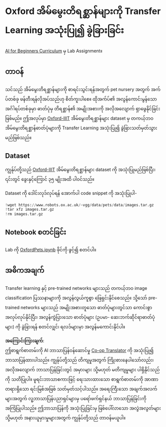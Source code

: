 <!--
CO_OP_TRANSLATOR_METADATA:
{
  "original_hash": "7765935c35fcee69b9fe2d0cfd6963e2",
  "translation_date": "2025-08-25T23:17:32+00:00",
  "source_file": "lessons/4-ComputerVision/08-TransferLearning/lab/README.md",
  "language_code": "my"
}
-->
# Oxford အိမ်မွေးတိရစ္ဆာန်များကို Transfer Learning အသုံးပြု၍ ခွဲခြားခြင်း

[AI for Beginners Curriculum](https://github.com/microsoft/ai-for-beginners) မှ Lab Assignment။

## တာဝန်

သင်သည် အိမ်မွေးတိရစ္ဆာန်များကို စာရင်းသွင်းရန်အတွက် pet nursery အတွက် အက်ပ်တစ်ခု ဖန်တီးရန်လိုအပ်သည်ဟု စိတ်ကူးပါစေ။ ထိုအက်ပ်၏ အလွန်ကောင်းမွန်သော အင်္ဂါရပ်တစ်ခုမှာ ဓာတ်ပုံမှ တိရစ္ဆာန်၏ အမျိုးအစားကို အလိုအလျောက် ရှာဖွေနိုင်ခြင်းဖြစ်မည်။ ဤအလုပ်မှာ [Oxford-IIIT](https://www.robots.ox.ac.uk/~vgg/data/pets/) အိမ်မွေးတိရစ္ဆာန်များ dataset မှ တကယ့်ဘဝ အိမ်မွေးတိရစ္ဆာန်ဓာတ်ပုံများကို Transfer Learning အသုံးပြု၍ ခွဲခြားသတ်မှတ်သွားမည်ဖြစ်သည်။

## Dataset

ကျွန်ုပ်တို့သည် [Oxford-IIIT](https://www.robots.ox.ac.uk/~vgg/data/pets/) အိမ်မွေးတိရစ္ဆာန်များ dataset ကို အသုံးပြုမည်ဖြစ်ပြီး၊ ၎င်းတွင် ခွေးနှင့်ကြောင် ၃၅ မျိုးအထိ ပါဝင်သည်။

Dataset ကို ဒေါင်းလုဒ်လုပ်ရန် အောက်ပါ code snippet ကို အသုံးပြုပါ-

```python
!wget https://www.robots.ox.ac.uk/~vgg/data/pets/data/images.tar.gz
!tar xfz images.tar.gz
!rm images.tar.gz
```

## Notebook စတင်ခြင်း

Lab ကို [OxfordPets.ipynb](../../../../../../lessons/4-ComputerVision/08-TransferLearning/lab/OxfordPets.ipynb) ဖိုင်ကို ဖွင့်၍ စတင်ပါ။

## အဓိကအချက်

Transfer learning နှင့် pre-trained networks များသည် တကယ့်ဘဝ image classification ပြဿနာများကို အလွန်လွယ်ကူစွာ ဖြေရှင်းနိုင်စေသည်။ သို့သော် pre-trained networks များသည် အမျိုးအစားတူသော ဓာတ်ပုံများတွင်သာ ကောင်းစွာအလုပ်လုပ်နိုင်ပြီး၊ အလွန်ကွဲပြားသော ဓာတ်ပုံများ (ဥပမာ- ဆေးဘက်ဆိုင်ရာဓာတ်ပုံများ) ကို ခွဲခြားရန် စတင်လျှင်၊ ရလဒ်များမှာ အလွန်မကောင်းနိုင်ပါ။

**အကြောင်းကြားချက်**:  
ဤစာရွက်စာတမ်းကို AI ဘာသာပြန်ဝန်ဆောင်မှု [Co-op Translator](https://github.com/Azure/co-op-translator) ကို အသုံးပြု၍ ဘာသာပြန်ထားပါသည်။ ကျွန်ုပ်တို့သည် တိကျမှုအတွက် ကြိုးစားနေပါသော်လည်း၊ အလိုအလျောက် ဘာသာပြန်ခြင်းတွင် အမှားများ သို့မဟုတ် မတိကျမှုများ ပါရှိနိုင်သည်ကို သတိပြုပါ။ မူရင်းဘာသာစကားဖြင့် ရေးသားထားသော စာရွက်စာတမ်းကို အာဏာတရားရှိသော ရင်းမြစ်အဖြစ် သတ်မှတ်သင့်ပါသည်။ အရေးကြီးသော အချက်အလက်များအတွက် လူ့ဘာသာပြန်ပညာရှင်များမှ ပရော်ဖက်ရှင်နယ် ဘာသာပြန်ခြင်းကို အကြံပြုပါသည်။ ဤဘာသာပြန်ကို အသုံးပြုခြင်းမှ ဖြစ်ပေါ်လာသော အလွဲအလွတ်များ သို့မဟုတ် အနားယူမှားမှုများအတွက် ကျွန်ုပ်တို့သည် တာဝန်မယူပါ။